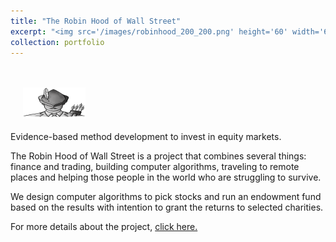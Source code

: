 ```yaml
---
title: "The Robin Hood of Wall Street"
excerpt: "<img src='/images/robinhood_200_200.png' height='60' width='60' align='left' hspace='20'> Evidence-based method development for equity investment."
collection: portfolio
---
```

<br><br>
<img src='/images/robinhood_200_200.png' height='50' width='100' align='100' hspace='20'><br><br> Evidence-based method development to invest in equity markets.

The Robin Hood of Wall Street is a project that combines several things: finance and trading, building computer algorithms, traveling to remote places and helping those people in the world who are struggling to survive.

We design computer algorithms to pick stocks and run an endowment fund based on the results with intention to grant the returns to selected charities.

For more details about the project, <a title="The Robin Hood of Wall Street" href="http://robinhoodofwallstreet.com" rel="alternate">click here.</a>
